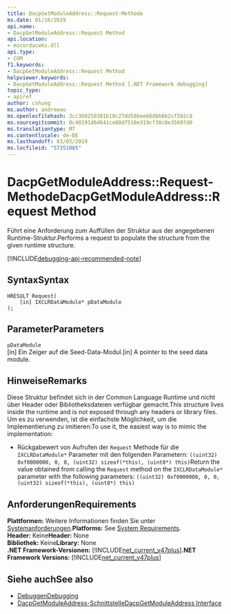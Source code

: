 ```yaml
---
title: DacpGetModuleAddress::Request-Methode
ms.date: 01/16/2019
api.name:
- DacpGetModuleAddress::Request Method
api.location:
- mscordacwks.dll
api.type:
- COM
f1.keywords:
- DacpGetModuleAddress::Request Method
helpviewer.keywords:
- DacpGetModuleAddress::Request Method [.NET Framework debugging]
topic_type:
- apiref
author: cshung
ms.author: andrewau
ms.openlocfilehash: 3cc3b0258381b10c27dd58bee66dbb6b2cf5b2c8
ms.sourcegitcommit: 0c48191d6d641ce88d7510e319cf38c0e35697d0
ms.translationtype: MT
ms.contentlocale: de-DE
ms.lasthandoff: 03/05/2019
ms.locfileid: "57351085"
---
```

# <a name="dacpgetmoduleaddressrequest-method"></a><span data-ttu-id="858c7-102">DacpGetModuleAddress::Request-Methode</span><span class="sxs-lookup"><span data-stu-id="858c7-102">DacpGetModuleAddress::Request Method</span></span>

<span data-ttu-id="858c7-103">Führt eine Anforderung zum Auffüllen der Struktur aus der angegebenen Runtime-Struktur.</span><span class="sxs-lookup"><span data-stu-id="858c7-103">Performs a request to populate the structure from the given runtime structure.</span></span>

[!INCLUDE[debugging-api-recommended-note](../../../../includes/debugging-api-recommended-note.md)]

## <a name="syntax"></a><span data-ttu-id="858c7-104">Syntax</span><span class="sxs-lookup"><span data-stu-id="858c7-104">Syntax</span></span>

```
HRESULT Request(
    [in] IXCLRDataModule* pDataModule
);
```

## <a name="parameters"></a><span data-ttu-id="858c7-105">Parameter</span><span class="sxs-lookup"><span data-stu-id="858c7-105">Parameters</span></span>

`pDataModule`\
<span data-ttu-id="858c7-106">[in] Ein Zeiger auf die Seed-Data-Modul.</span><span class="sxs-lookup"><span data-stu-id="858c7-106">[in] A pointer to the seed data module.</span></span>

## <a name="remarks"></a><span data-ttu-id="858c7-107">Hinweise</span><span class="sxs-lookup"><span data-stu-id="858c7-107">Remarks</span></span>

<span data-ttu-id="858c7-108">Diese Struktur befindet sich in der Common Language Runtime und nicht über Header oder Bibliotheksdateien verfügbar gemacht.</span><span class="sxs-lookup"><span data-stu-id="858c7-108">This structure lives inside the runtime and is not exposed through any headers or library files.</span></span> <span data-ttu-id="858c7-109">Um es zu verwenden, ist die einfachste Möglichkeit, um die Implementierung zu imitieren:</span><span class="sxs-lookup"><span data-stu-id="858c7-109">To use it, the easiest way is to mimic the implementation:</span></span>

- <span data-ttu-id="858c7-110">Rückgabewert von Aufrufen der `Request` Methode für die `IXCLRDataModule*` Parameter mit den folgenden Parametern: `((uint32) 0xf0000000, 0, 0, (uint32) sizeof(*this), (uint8*) this)`</span><span class="sxs-lookup"><span data-stu-id="858c7-110">Return the value obtained from calling the `Request` method on the `IXCLRDataModule*` parameter with the following parameters: `((uint32) 0xf0000000, 0, 0, (uint32) sizeof(*this), (uint8*) this)`</span></span>


## <a name="requirements"></a><span data-ttu-id="858c7-111">Anforderungen</span><span class="sxs-lookup"><span data-stu-id="858c7-111">Requirements</span></span>

<span data-ttu-id="858c7-112">**Plattformen:** Weitere Informationen finden Sie unter [Systemanforderungen](../../../../docs/framework/get-started/system-requirements.md).</span><span class="sxs-lookup"><span data-stu-id="858c7-112">**Platforms:** See [System Requirements](../../../../docs/framework/get-started/system-requirements.md).</span></span>  
<span data-ttu-id="858c7-113">**Header:** Keine</span><span class="sxs-lookup"><span data-stu-id="858c7-113">**Header:** None</span></span>     
<span data-ttu-id="858c7-114">**Bibliothek:** Keine</span><span class="sxs-lookup"><span data-stu-id="858c7-114">**Library:** None</span></span>  
<span data-ttu-id="858c7-115">**.NET Framework-Versionen:** [!INCLUDE[net_current_v47plus](../../../../includes/net-current-v47plus.md)]</span><span class="sxs-lookup"><span data-stu-id="858c7-115">**.NET Framework Versions:** [!INCLUDE[net_current_v47plus](../../../../includes/net-current-v47plus.md)]</span></span>  

## <a name="see-also"></a><span data-ttu-id="858c7-116">Siehe auch</span><span class="sxs-lookup"><span data-stu-id="858c7-116">See also</span></span>

- [<span data-ttu-id="858c7-117">Debuggen</span><span class="sxs-lookup"><span data-stu-id="858c7-117">Debugging</span></span>](index.md)
- [<span data-ttu-id="858c7-118">DacpGetModuleAddress-Schnittstelle</span><span class="sxs-lookup"><span data-stu-id="858c7-118">DacpGetModuleAddress Interface</span></span>](dacpgetmoduleaddress-structure.md)